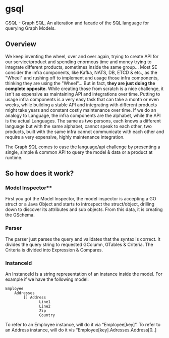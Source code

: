 # gsql
GSQL - Graph SQL, An alteration and facade of the SQL language for querying Graph Models.


## Overview
We keep inventing the wheel, over and over again, trying to create API for our service/product and spending enormous time and money trying to integrate different products, sometimes inside the same group... Most SE consider the infra components, like Kafka, NATS, DB, ETCD & etc., as the "Wheel" and rushing off to implement and usage those infra components, thinking they are using the "Wheel"... But in fact, **they are just doing the complete opposite.** While creating those from scratch is a nice challenge, it isn't as expensive as maintaining API and integrations over time. Putting to usage infra components is a very easy task that can take a month or even weeks, while building a stable API and integrating with different products might take years and constant costly maintenance over time.
If we do an analogy to Language, the infra components are the alphabet, while the API is the actual Languages. The same as two persons, each knows a different language but with the same alphabet, cannot speak to each other, two products, built with the same infra cannot communicate with each other and require a very expensive, highly maintenance integration.

The Graph SQL comes to ease the language/api challenge by presenting a single, simple & common API to query the model & data or a product at runtime.

## So how does it work?
### Model Inspector**
First you got the Model Inspector, the model inspector is accepting a GO struct or a Java Object and starts to introspect the struct/object, drilling down to discover its attributes and sub objects. From this data, it is creating the GSchema.

### Parser
The parser just parses the query and validates that the syntax is correct. It divides the query string to requested GColumn, GTables & Criteria. The Criteria is divided into Expression & Compares.

### InstanceId
An InstanceId is a string representation of an instance inside the model. For example if we have the following model:

    Employee
        Addresses
            [] Address
                   Line1
                   Line2
                   Zip
                   Country


To refer to an Employee instance, will do it via “Employee[key]”.
To refer to an Address instance, will do it vis “Employee[key].Adresses.Address[0..]  
